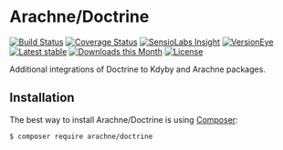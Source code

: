 Arachne/Doctrine
====

[![Build Status](https://img.shields.io/travis/Arachne/Doctrine/master.svg?style=flat-square)](https://travis-ci.org/Arachne/Doctrine/branches)
[![Coverage Status](https://img.shields.io/coveralls/Arachne/Doctrine/master.svg?style=flat-square)](https://coveralls.io/github/Arachne/Doctrine?branch=master)
[![SensioLabs Insight](https://img.shields.io/sensiolabs/i/0be9dca9-8412-481b-b86d-90bb6f07a7b0.svg?style=flat-square)](https://insight.sensiolabs.com/projects/0be9dca9-8412-481b-b86d-90bb6f07a7b0)
[![VersionEye](https://img.shields.io/versioneye/d/php/arachne:doctrine.svg?style=flat-square)](https://www.versioneye.com/php/arachne:doctrine)
[![Latest stable](https://img.shields.io/packagist/v/arachne/doctrine.svg?style=flat-square)](https://packagist.org/packages/arachne/doctrine)
[![Downloads this Month](https://img.shields.io/packagist/dm/arachne/doctrine.svg?style=flat-square)](https://packagist.org/packages/arachne/doctrine)
[![License](https://img.shields.io/badge/license-MIT-blue.svg?style=flat-square)](https://github.com/Arachne/Doctrine/blob/master/license.md)

Additional integrations of Doctrine to Kdyby and Arachne packages.

Installation
----

The best way to install Arachne/Doctrine is using  [Composer](http://getcomposer.org/):

```sh
$ composer require arachne/doctrine
```
